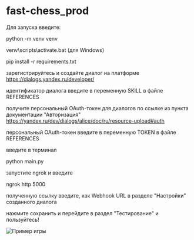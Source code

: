 # fast-chess_prod

Для запуска введите:

python -m venv venv

venv\scripts\activate.bat
(для Windows)

pip install -r requirements.txt

зарегистрируйтесь и создайте диалог на платформе https://dialogs.yandex.ru/developer/

идентификатор диалога введите в переменную SKILL в файле REFERENCES

получите персональный OAuth-токен для диалогов по ссылке из пункта документации "Авторизация" https://yandex.ru/dev/dialogs/alice/doc/ru/resource-upload#auth

персональный OAuth-токен введите в переменную TOKEN в файле REFERENCES

введите в терминал

python main.py

запустите ngrok и введите

ngrok http 5000

полученную ссылку введите, как Webhook URL в разделе "Настройки" созданного диалога

нажмите сохранить и перейдите в раздел "Тестирование" и пользуйтесь!

![Пример игры](https://github.com/MatveyZhikharev/fast-chess_prod/assets/65722269/41db79a5-01c0-4320-aafd-394221bb3175)
